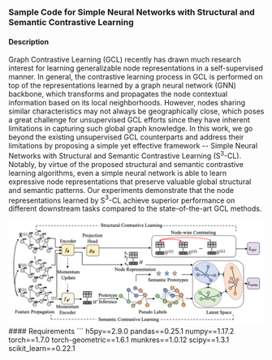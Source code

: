### Sample Code for Simple Neural Networks with Structural and Semantic Contrastive Learning

#### Description
Graph Contrastive Learning (GCL) recently has drawn much research interest for learning generalizable node representations in a self-supervised manner. In general, the contrastive learning process in GCL is performed on top of the representations learned by a graph neural network (GNN) backbone, which transforms and propagates the node contextual information based on its local neighborhoods. However, nodes sharing similar characteristics may not always be geographically close, which poses a great challenge for unsupervised GCL efforts since they have inherent limitations in capturing such global graph knowledge. In this work, we go beyond the existing unsupervised GCL counterparts and address their limitations by proposing a simple yet effective framework -- Simple Neural Networks with Structural and Semantic Contrastive Learning (S$^3$-CL). Notably, by virtue of the proposed structural and semantic contrastive learning algorithms, even a simple neural network is able to learn expressive node representations that preserve valuable global structural and semantic patterns. Our experiments demonstrate that the node representations learned by S$^3$-CL achieve superior performance on different downstream tasks compared to the state-of-the-art GCL methods.
<div align=center><img src="https://github.com/S3CL-Code/S-3-CL/blob/main/overall.png" width="700"/></div>
#### Requirements
```
h5py==2.9.0
pandas==0.25.1
numpy==1.17.2
torch==1.7.0
torch-geometric==1.6.1
munkres==1.0.12
scipy==1.3.1
scikit_learn==0.22.1

```
